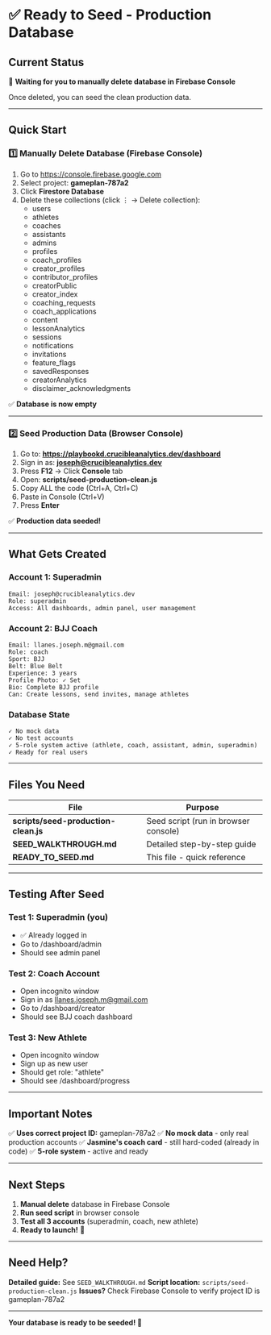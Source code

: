 # ✅ Ready to Seed - Production Database

## Current Status

🔴 **Waiting for you to manually delete database in Firebase Console**

Once deleted, you can seed the clean production data.

---

## Quick Start

### 1️⃣ Manually Delete Database (Firebase Console)

1. Go to https://console.firebase.google.com
2. Select project: **gameplan-787a2**
3. Click **Firestore Database**
4. Delete these collections (click ⋮ → Delete collection):
   - users
   - athletes
   - coaches
   - assistants
   - admins
   - profiles
   - coach_profiles
   - creator_profiles
   - contributor_profiles
   - creatorPublic
   - creator_index
   - coaching_requests
   - coach_applications
   - content
   - lessonAnalytics
   - sessions
   - notifications
   - invitations
   - feature_flags
   - savedResponses
   - creatorAnalytics
   - disclaimer_acknowledgments

✅ **Database is now empty**

---

### 2️⃣ Seed Production Data (Browser Console)

1. Go to: **https://playbookd.crucibleanalytics.dev/dashboard**
2. Sign in as: **joseph@crucibleanalytics.dev**
3. Press **F12** → Click **Console** tab
4. Open: **scripts/seed-production-clean.js**
5. Copy ALL the code (Ctrl+A, Ctrl+C)
6. Paste in Console (Ctrl+V)
7. Press **Enter**

✅ **Production data seeded!**

---

## What Gets Created

### Account 1: Superadmin
```
Email: joseph@crucibleanalytics.dev
Role: superadmin
Access: All dashboards, admin panel, user management
```

### Account 2: BJJ Coach
```
Email: llanes.joseph.m@gmail.com
Role: coach
Sport: BJJ
Belt: Blue Belt
Experience: 3 years
Profile Photo: ✓ Set
Bio: Complete BJJ profile
Can: Create lessons, send invites, manage athletes
```

### Database State
```
✓ No mock data
✓ No test accounts
✓ 5-role system active (athlete, coach, assistant, admin, superadmin)
✓ Ready for real users
```

---

## Files You Need

| File | Purpose |
|------|---------|
| **scripts/seed-production-clean.js** | Seed script (run in browser console) |
| **SEED_WALKTHROUGH.md** | Detailed step-by-step guide |
| **READY_TO_SEED.md** | This file - quick reference |

---

## Testing After Seed

### Test 1: Superadmin (you)
- ✅ Already logged in
- Go to /dashboard/admin
- Should see admin panel

### Test 2: Coach Account
- Open incognito window
- Sign in as llanes.joseph.m@gmail.com
- Go to /dashboard/creator
- Should see BJJ coach dashboard

### Test 3: New Athlete
- Open incognito window
- Sign up as new user
- Should get role: "athlete"
- Should see /dashboard/progress

---

## Important Notes

✅ **Uses correct project ID:** gameplan-787a2
✅ **No mock data** - only real production accounts
✅ **Jasmine's coach card** - still hard-coded (already in code)
✅ **5-role system** - active and ready

---

## Next Steps

1. **Manual delete** database in Firebase Console
2. **Run seed script** in browser console
3. **Test all 3 accounts** (superadmin, coach, new athlete)
4. **Ready to launch!** 🚀

---

## Need Help?

**Detailed guide:** See `SEED_WALKTHROUGH.md`
**Script location:** `scripts/seed-production-clean.js`
**Issues?** Check Firebase Console to verify project ID is gameplan-787a2

---

**Your database is ready to be seeded! 🌱**
